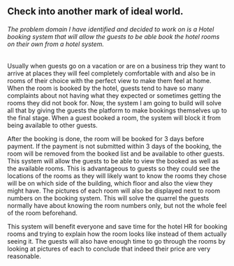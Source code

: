 <h2>Check into another mark of ideal world.</h2>

<h6>The problem domain I have identified and decided to work on is a Hotel booking system that will allow the guests to be able book the hotel rooms on their own from a hotel system.</h6>

<p>Usually when guests go on a vacation or are on a business trip they want to arrive at places they will feel completely comfortable with and also be in rooms of their choice with the perfect view to make them feel at home. When the room is booked by the hotel, guests tend to have so many complaints about not having what they expected or sometimes getting the rooms they did not book for. Now, the system I am going to build will solve all that by giving the guests the platform to make bookings themselves up to the final stage. When a guest booked a room, the system will block it from being available to other guests.</p>
<p>After the booking is done, the room will be booked for 3 days before payment. If the payment is not submitted within 3 days of the booking, the room will be removed from the booked list and be available to other guests. This system will allow the guests to be able to view the booked as well as the available rooms. This is advantageous to guests so they could see the locations of the rooms as they will likely want to know the rooms they chose will be on which side of the building, which floor and also the view they might have. The pictures of each room will also be displayed next to room numbers on the booking system. This will solve the quarrel the guests normally have about knowing the room numbers only, but not the whole feel of the room beforehand.</p>
<p>This system will benefit everyone and save time for the hotel HR for booking rooms and trying to explain how the room looks like instead of them actually seeing it. The guests will also have enough time to go through the rooms by looking at pictures of each to conclude that indeed their price are very reasonable.</p>